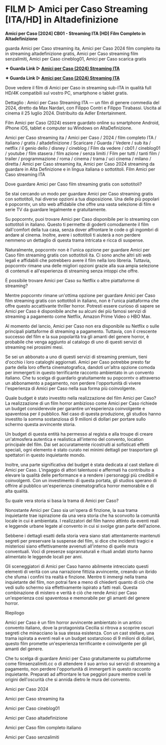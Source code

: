 # FILM ▷ Amici per Caso Streaming [ITA/HD] in Altadefinizione

**Amici per Caso [2024] CB01 - Streaming ITA [HD] Film Completo in Altadefinizione**

guarda Amici per Caso streaming ita, Amici per Caso 2024 film completo ita in streaming altadefinizione gratis, Amici per Caso streaming film senzalimiti, Amici per Caso cineblog01, Amici per Caso scarica gratis

**✦ Guarda Link ▷ [Amici per Caso (2024) Streaming ITA](https://popcorn-tv.online/it/movie/1222510/amici-per-caso)**

**✦ Guarda Link ▷ [Amici per Caso (2024) Streaming ITA](https://popcorn-tv.online/it/movie/1222510/amici-per-caso)**

Dove vedere il film di Amici per Caso in streaming sub-ITA in qualità full HD/4K compatibili sul vostro PC, smartphone o tablet gratis.

Dettaglio : Amici per Caso Streaming ITA — un film di genere commedia del 2024, diretto da Max Nardari, con Filippo Contri e Filippo Tirabassi. Uscita al cinema il 25 luglio 2024. Distribuito da Adler Entertainment.

Film Amici per Caso (2024) essere guardato online su smartphone Android, iPhone iOS, tablet e computer su Windows on AltaDefinizione.

Amici per Caso streaming ita / Amici per Caso / 2024 / film completo ITA / italiano / gratis / altadefinizione / Scaricare / Guarda / Vedere / sub ita / netflix / il genio dello / disney / cineblog / Film da vedere / cb01 / cineblog01 / youtube / film stasera / film azione / senza limiti / Film per tutti / tanti film / trailer / programmazione / roma / cinema / trama / uci cinema / milano / diretta / Amici per Caso streaming ita, Amici per Caso 2024 streaming da guardare in Alta Definizione e in lingua italiana o sottotitoli. Film Amici per Caso streaming ITA

Dove guardare Amici per Caso film streaming gratis con sottotitoli?

Se stai cercando un modo per guardare Amici per Caso streaming gratis con sottotitoli, hai diverse opzioni a tua disposizione. Una delle più popolari è popcorntv, un sito web affidabile che offre una vasta selezione di film e serie TV da guardare legalmente e gratuitamente.

Su popcorntv, puoi trovare Amici per Caso disponibile per lo streaming con sottotitoli in italiano. Questo ti permette di goderti comodamente il film dall'comfort della tua casa, senza dover affrontare le code o gli ingombri di andare al cinema. Inoltre, avere i sottotitoli ti aiuterà a non perdere nemmeno un dettaglio di questa trama intricata e ricca di suspense.

Naturalmente, popcorntv non è l'unica opzione per guardare Amici per Caso film streaming gratis con sottotitoli ita. Ci sono anche altri siti web legali e affidabili che potrebbero avere il film nella loro libreria. Tuttavia, popcorntv rimane una delle migliori opzioni grazie alla sua ampia selezione di contenuti e all'esperienza di streaming senza intoppi che offre.

È possibile trovare Amici per Caso su Netflix o altre piattaforme di streaming?

Mentre popcorntv rimane un'ottima opzione per guardare Amici per Caso film streaming gratis con sottotitoli in italiano, non è l'unica piattaforma che offre questo accattivante thriller horror. Potresti essere curioso di sapere se Amici per Caso è disponibile anche su alcuni dei più famosi servizi di streaming a pagamento come Netflix, Amazon Prime Video o HBO Max.

Al momento del lancio, Amici per Caso non era disponibile su Netflix o sulle principali piattaforme di streaming a pagamento. Tuttavia, con il crescente successo del film e la sua popolarità tra gli amanti del genere horror, è probabile che venga aggiunto al catalogo di uno di questi servizi di streaming nei prossimi mesi.

Se sei un abbonato a uno di questi servizi di streaming premium, tieni d'occhio i loro cataloghi aggiornati. Amici per Caso potrebbe presto far parte della loro offerta cinematografica, dandoti un'altra opzione comoda per immergerti in questo terrificante racconto ambientato in un convento italiano. Che tu scelga di guardarlo gratuitamente su popcorntv o attraverso un abbonamento a pagamento, non perdere l'opportunità di vivere l'esperienza di Amici per Caso nella sua forma più coinvolgente.

Quale budget è stato investito nella realizzazione del film Amici per Caso?
La realizzazione di un film horror ambizioso come Amici per Caso richiede un budget considerevole per garantire un'esperienza coinvolgente e spaventosa per il pubblico. Nel caso di questa produzione, gli studios hanno investito la somma sostanziosa di 9 milioni di dollari per portare sullo schermo questa avvincente storia.

Un budget di questa entità ha permesso al regista e alla troupe di creare un'atmosfera autentica e realistica all'interno del convento, location principale del film. Dai set accuratamente ricostruiti ai sofisticati effetti speciali, ogni elemento è stato curato nei minimi dettagli per trasportare gli spettatori in questo inquietante mondo.

Inoltre, una parte significativa del budget è stata dedicata al cast stellare di Amici per Caso. L'ingaggio di attori talentuosi e affermati ha contribuito a elevare la qualità delle performance e a rendere i personaggi più credibili e coinvolgenti. Con un investimento di questa portata, gli studios sperano di offrire al pubblico un'esperienza cinematografica horror memorabile e di alta qualità.

Su quale vera storia si basa la trama di Amici per Caso?

Nonostante Amici per Caso sia un'opera di finzione, la sua trama inquietante trae ispirazione da una vera storia che ha sconvolto la comunità locale in cui è ambientata. I realizzatori del film hanno attinto da eventi reali e leggende urbane legate al convento in cui si svolge gran parte dell'azione.

Sebbene i dettagli esatti della storia vera siano stati attentamente mantenuti segreti per preservare la suspense del film, si dice che incidenti tragici e misteriosi siano effettivamente avvenuti all'interno di quelle mura conventuali. Voci di presenze soprannaturali e rituali andati storto hanno alimentato le leggende locali per anni.

Gli sceneggiatori di Amici per Caso hanno abilmente intrecciato questi elementi di verità con una narrazione fittizia avvincente, creando un ibrido che sfuma i confini tra realtà e finzione. Mentre ti immergi nella trama inquietante del film, non potrai fare a meno di chiederti quanto di ciò che vedi sullo schermo sia effettivamente ispirato a fatti reali. Questa combinazione di mistero e verità è ciò che rende Amici per Caso un'esperienza così spaventosa e memorabile per gli amanti del genere horror.

Riepilogo

Amici per Caso è un film horror avvincente ambientato in un antico convento italiano, dove la protagonista Cecilia si ritrova a scoprire oscuri segreti che minacciano la sua stessa esistenza. Con un cast stellare, una trama ispirata a eventi reali e un budget sostanzioso di 9 milioni di dollari, questo film promette un'esperienza terrificante e coinvolgente per gli amanti del genere.

Che tu scelga di guardare Amici per Caso gratuitamente su piattaforme come filmsenzalimiti.cc o di attendere il suo arrivo sui servizi di streaming a pagamento, non perdere l'opportunità di immergerti in questo racconto inquietante. Preparati ad affrontare le tue peggiori paure mentre sveli le origini dell'oscurità che si annida dietro le mura del convento.

Amici per Caso 2024

Amici per Caso streaming ita

Amici per Caso cineblog01

Amici per Caso altadefinizione

Amici per Caso film completo italiano

Amici per Caso senzalimiti
